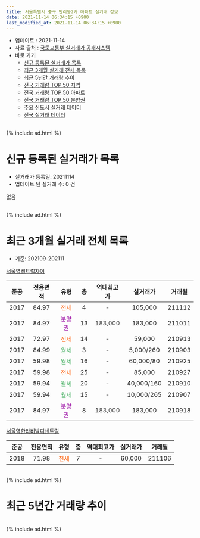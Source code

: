 ```yaml
---
title: 서울특별시 중구 만리동2가 아파트 실거래 정보
date: 2021-11-14 06:34:15 +0900
last_modified_at: 2021-11-14 06:34:15 +0900
---
```


* 업데이트 : 2021-11-14
* 자료 출처 : [국토교통부 실거래가 공개시스템](http://rt.molit.go.kr)
* 바로 가기
    * [신규 등록된 실거래가 목록](#신규-등록된-실거래가-목록)
    * [최근 3개월 실거래 전체 목록](#최근-3개월-실거래-전체-목록)
    * [최근 5년간 거래량 추이](#최근-5년간-거래량-추이)
    * [전국 거래량 TOP 50 지역](https://inasie.github.io/apt-trade-info/최근-3개월-전국에서-가장-거래가-많이-발생한-지역)
    * [전국 거래량 TOP 50 아파트](https://inasie.github.io/apt-trade-info/최근-3개월-전국에서-가장-거래가-많이-발생한-아파트)
    * [전국 거래량 TOP 50 분양권](https://inasie.github.io/apt-trade-info/최근-3개월-전국에서-가장-거래가-많이-발생한-분양권)
    * [주요 신도시 실거래 데이터](https://inasie.github.io/apt-trade-info/주요-신도시)
    * [전국 실거래 데이터](https://inasie.github.io/apt-trade-info/전국)
<br>
{% include ad.html %}
<br>

# 신규 등록된 실거래가 목록
* 실거래가 등록일: 20211114
* 업데이트 된 실거래 수: 0 건

없음

<br>
{% include ad.html %}
<br>

# 최근 3개월 실거래 전체 목록
* 기준: 202109-202111


[서울역센트럴자이](https://search.naver.com/search.naver?query=%EC%84%9C%EC%9A%B8%ED%8A%B9%EB%B3%84%EC%8B%9C+%EC%A4%91%EA%B5%AC+%EB%A7%8C%EB%A6%AC%EB%8F%992%EA%B0%80+%EC%84%9C%EC%9A%B8%EC%97%AD%EC%84%BC%ED%8A%B8%EB%9F%B4%EC%9E%90%EC%9D%B4)

|준공|전용면적|유형|층|역대최고가|실거래가|거래월|
|:---:|:---:|:---:|:---:|:---:|:---:|:---:|
|2017|84.97|<span style="color:#ff5a00">전세</span>|4|<span style="color:#444444">-</span>|105,000|211112|
|2017|84.97|<span style="color:#9C11A5">분양권</span>|13|<span style="color:#444444">183,000</span>|183,000|211011|
|2017|72.97|<span style="color:#ff5a00">전세</span>|14|<span style="color:#444444">-</span>|59,000|210913|
|2017|84.99|<span style="color:#34a853">월세</span>|3|<span style="color:#444444">-</span>|5,000/260|210903|
|2017|59.98|<span style="color:#34a853">월세</span>|16|<span style="color:#444444">-</span>|60,000/80|210925|
|2017|59.98|<span style="color:#ff5a00">전세</span>|25|<span style="color:#444444">-</span>|85,000|210927|
|2017|59.94|<span style="color:#34a853">월세</span>|20|<span style="color:#444444">-</span>|40,000/160|210910|
|2017|59.94|<span style="color:#34a853">월세</span>|15|<span style="color:#444444">-</span>|10,000/265|210907|
|2017|84.97|<span style="color:#9C11A5">분양권</span>|8|<span style="color:#444444">183,000</span>|183,000|210918|

[서울역한라비발디센트럴](https://search.naver.com/search.naver?query=%EC%84%9C%EC%9A%B8%ED%8A%B9%EB%B3%84%EC%8B%9C+%EC%A4%91%EA%B5%AC+%EB%A7%8C%EB%A6%AC%EB%8F%992%EA%B0%80+%EC%84%9C%EC%9A%B8%EC%97%AD%ED%95%9C%EB%9D%BC%EB%B9%84%EB%B0%9C%EB%94%94%EC%84%BC%ED%8A%B8%EB%9F%B4)

|준공|전용면적|유형|층|역대최고가|실거래가|거래월|
|:---:|:---:|:---:|:---:|:---:|:---:|:---:|
|2018|71.98|<span style="color:#ff5a00">전세</span>|7|<span style="color:#444444">-</span>|60,000|211106|


<br>
{% include ad.html %}
<br>

# 최근 5년간 거래량 추이


<div style="width:100%;">
    <canvas id="deal_progress" height="200"></canvas>
</div>

<script>
new Chart(document.getElementById("deal_progress"), {
    type: 'line',
    data: {
        labels: ['201611','201612','201701','201702','201703','201704','201705','201706','201707','201708','201709','201710','201711','201712','201801','201802','201803','201804','201805','201806','201807','201808','201809','201810','201811','201812','201901','201902','201903','201904','201905','201906','201907','201908','201909','201910','201911','201912','202001','202002','202003','202004','202005','202006','202007','202008','202009','202010','202011','202012','202101','202102','202103','202104','202105','202106','202107','202108','202109','202110','202111'],
        datasets: [{
            label: '매매',
            pointRadius: 1,
            data: [0, 0, 0, 0, 0, 0, 0, 0, 0, 0, 1, 0, 0, 2, 1, 3, 3, 1, 0, 0, 2, 0, 1, 0, 0, 1, 0, 0, 0, 0, 0, 0, 1, 1, 2, 0, 0, 9, 1, 1, 0, 0, 2, 4, 1, 4, 0, 2, 2, 5, 3, 0, 0, 4, 4, 3, 2, 0, 1, 1, 0],
            borderColor: "rgba(255, 201, 14, 1)",
            backgroundColor: "rgba(255, 201, 14, 0.5)",
            fill: false,
            lineTension: 0
        },{
            label: '전월세',
            pointRadius: 1,
            data: [0, 0, 0, 1, 0, 3, 8, 25, 75, 128, 73, 43, 37, 19, 33, 27, 12, 6, 5, 3, 4, 7, 8, 9, 6, 4, 14, 5, 7, 6, 3, 6, 8, 7, 2, 1, 3, 4, 17, 16, 12, 7, 4, 5, 5, 5, 5, 0, 4, 4, 6, 6, 5, 3, 7, 15, 29, 37, 6, 0, 2],
            borderColor: "rgba(0, 141, 185, 1)",
            backgroundColor: "rgba(0, 141, 185, 0.5)",
            fill: false,
            lineTension: 0
        }
        ]
    },
    options: {
        responsive: true,
        title: {
            display: false
        },
        tooltips: {
            mode: 'index',
            intersect: false
        },
        hover: {
            mode: 'nearest',
            intersect: true
        },
        scales: {
            xAxes: [{
                display: true,
                scaleLabel: {
                    display: true,
                    labelString: '년/월'
                }
            }],
            yAxes: [{
                display: true,
                ticks: {
                    suggestedMin: 0,
                },
                scaleLabel: {
                    display: true,
                    labelString: '실거래 수'
                }
            }]
        }
    }
});

</script>


<br>
{% include ad.html %}
<br>

